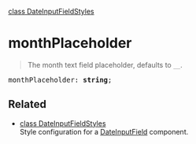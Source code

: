 [class DateInputFieldStyles](DateInputFieldStyles.md)

# monthPlaceholder

> The month text field placeholder, defaults to `__`.

<pre class="docgen_signature">monthPlaceholder: <b>string</b>;</pre>

## Related

- [<!--{ref:class}-->class DateInputFieldStyles](DateInputFieldStyles.md) \
    Style configuration for a [DateInputField](DateInputField.md) component.
